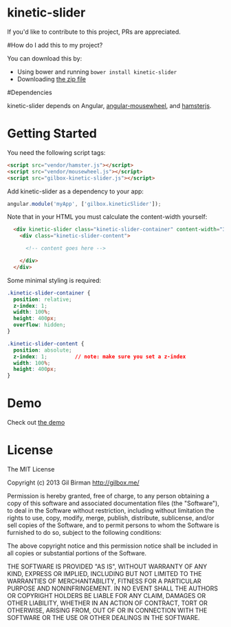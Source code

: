 kinetic-slider
==============

If you'd like to contribute to this project, PRs are appreciated.

#How do I add this to my project?

You can download this by:

* Using bower and running `bower install kinetic-slider`
* Downloading [the zip file](https://github.com/gilbox/kinetic-slider/archive/master.zip)


#Dependencies

kinetic-slider depends on Angular, [angular-mousewheel](https://github.com/monospaced/angular-mousewheel), and [hamsterjs](https://github.com/monospaced/hamster.js).


# Getting Started

You need the following script tags:

````html
<script src="vendor/hamster.js"></script>
<script src="vendor/mousewheel.js"></script>
<script src="gilbox-kinetic-slider.js"></script>
````

Add kinetic-slider as a dependency to your app:

````javascript
angular.module('myApp', ['gilbox.kineticSlider']);
````

Note that in your HTML you must calculate the content-width yourself:

````html
  <div kinetic-slider class="kinetic-slider-container" content-width="3000">
    <div class="kinetic-slider-content">

      <!-- content goes here -->

    </div>
  </div>
````

Some minimal styling is required:

````css
.kinetic-slider-container {
  position: relative;
  z-index: 1;
  width: 100%;
  height: 400px;
  overflow: hidden;
}

.kinetic-slider-content {
  position: absolute;
  z-index: 1;         // note: make sure you set a z-index
  width: 100%;
  height: 400px;
}
````

# Demo

Check out [the demo](http://gilbox.github.io/kinetic-slider/)

# License

The MIT License

Copyright (c) 2013 Gil Birman http://gilbox.me/

Permission is hereby granted, free of charge, to any person obtaining a copy of this software and associated documentation files (the "Software"), to deal in the Software without restriction, including without limitation the rights to use, copy, modify, merge, publish, distribute, sublicense, and/or sell copies of the Software, and to permit persons to whom the Software is furnished to do so, subject to the following conditions:

The above copyright notice and this permission notice shall be included in all copies or substantial portions of the Software.

THE SOFTWARE IS PROVIDED "AS IS", WITHOUT WARRANTY OF ANY KIND, EXPRESS OR IMPLIED, INCLUDING BUT NOT LIMITED TO THE WARRANTIES OF MERCHANTABILITY, FITNESS FOR A PARTICULAR PURPOSE AND NONINFRINGEMENT. IN NO EVENT SHALL THE AUTHORS OR COPYRIGHT HOLDERS BE LIABLE FOR ANY CLAIM, DAMAGES OR OTHER LIABILITY, WHETHER IN AN ACTION OF CONTRACT, TORT OR OTHERWISE, ARISING FROM, OUT OF OR IN CONNECTION WITH THE SOFTWARE OR THE USE OR OTHER DEALINGS IN THE SOFTWARE.